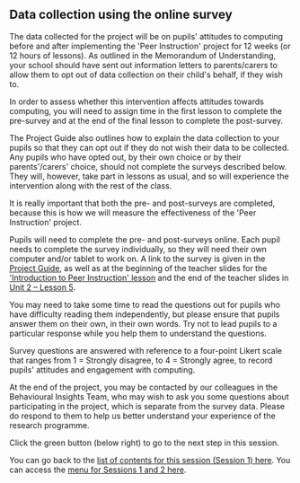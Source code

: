 ## Data collection using the online survey

The data collected for the project will be on pupils' attitudes to computing before and after implementing the 'Peer Instruction' project for 12 weeks (or 12 hours of lessons). As outlined in the Memorandum of Understanding, your school should have sent out information letters to parents/carers to allow them to opt out of data collection on their child's behalf, if they wish to.

In order to assess whether this intervention affects attitudes towards computing, you will need to assign time in the first lesson to complete the pre-survey and at the end of the final lesson to complete the post-survey.

The Project Guide also outlines how to explain the data collection to your pupils so that they can opt out if they do not wish their data to be collected. Any pupils who have opted out, by their own choice or by their parents'/carers' choice, should not complete the surveys described below. They will, however, take part in lessons as usual, and so will experience the intervention along with the rest of the class.
 
It is really important that both the pre- and post-surveys are completed, because this is how we will measure the effectiveness of the 'Peer Instruction' project. 

Pupils will need to complete the pre- and post-surveys online. Each pupil needs to complete the survey individually, so they will need their own computer and/or tablet to work on. A link to the survey is given in the [Project Guide](https://docs.google.com/document/d/17sTwXM-oZx3GL-rG6Ctglfqg-ONAW9SaB6p--2Vj99s/edit), as well as at the beginning of the teacher slides for the ['Introduction to Peer Instruction' lesson](https://docs.google.com/presentation/d/16TQ3wsFCyIfXLhy50I5yu81LLIpAs12K1h6leVdaKZI/edit#slide=id.g62c888beb6_0_267) and the end of the teacher slides in [Unit 2 – Lesson 5](https://docs.google.com/presentation/d/1FjkAszM8XzDJzQuHjwBUDTC4zHofg1wPdZbVfESa9aU/edit#slide=id.g74a47f86aa_0_0).

You may need to take some time to read the questions out for pupils who have difficulty reading them independently, but please ensure that pupils answer them on their own, in their own words. Try not to lead pupils to a particular response while you help them to understand the questions.

Survey questions are answered with reference to a four-point Likert scale that ranges from 1 = Strongly disagree, to 4 = Strongly agree, to record pupils' attitudes and engagement with computing.

At the end of the project, you may be contacted by our colleagues in the Behavioural Insights Team, who may wish to ask you some questions about participating in the project, which is separate from the survey data. Please do respond to them to help us better understand your experience of the research programme.

Click the green button (below right) to go to the next step in this session.

You can go back to the [list of contents for this session (Session 1) here](https://projects.raspberrypi.org/en/projects/gbic-peer-instruction-1).
You can access the [menu for Sessions 1 and 2 here](https://projects.raspberrypi.org/en/pathways/gbic-peer-instruction-training).
